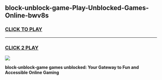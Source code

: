 
## block-unblock-game-Play-Unblocked-Games-Online-bwv8s
<h3>
<a href="https://premium76.site?title=block-unblock-game&ref=25A">CLICK TO PLAY</a></h3>
<hr>

<h3>
<a href="https://premium76.site?title=block-unblock-game&ref=25A">CLICK 2 PLAY</a>
  
</h3>

<a href="https://premium76.site?title=block-unblock-game&ref=25A"><img src="https://clearcache.store/games.png"></a>


**block-unblock-game games unblocked: Your Gateway to Fun and Accessible Online Gaming**

